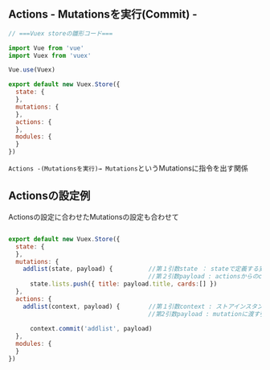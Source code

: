 ## Actions - Mutationsを実行(Commit) -

```Vue.js 
// ===Vuex storeの雛形コード===

import Vue from 'vue'
import Vuex from 'vuex'

Vue.use(Vuex)

export default new Vuex.Store({
  state: {
  },
  mutations: {
  },
  actions: {
  },
  modules: {
  }
})
```

```Actions -(Mutationsを実行)→ Mutations```というMutationsに指令を出す関係

## Actionsの設定例

Actionsの設定に合わせたMutationsの設定も合わせて

```Vue.js

export default new Vuex.Store({
  state: {
  },
  mutations: {
    addlist(state, payload) {　　　　　　//第１引数state ： stateで定義する変数
    　　　　　　　　　　　　　　　　　　　　　//第２引数payload : actionsからのcommitで受け取った引数  
      state.lists.push({ title: payload.title, cards:[] })
  },
  actions: {
    addlist(context, payload) {        //第１引数context : ストアインスタンスのメソッド、プロパティを呼び出せるオブジェクト
    　　　　　　　　　　　　　　　　　　　　　//第2引数payload : mutationに渡す引数
      
      context.commit('addlist', payload)
  },
  modules: {
  }
})

```
